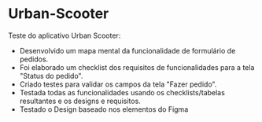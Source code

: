 # Urban-Scooter
Teste do aplicativo Urban Scooter: 

- Desenvolvido um mapa mental da funcionalidade de formulário de pedidos.
- Foi elaborado um checklist dos requisitos de funcionalidades para a tela "Status do pedido".
- Criado testes para validar os campos da tela "Fazer pedido".
- Testada todas as funcionalidades usando os checklists/tabelas resultantes e os designs e requisitos.
- Testado o Design baseado nos elementos do Figma 
